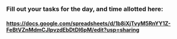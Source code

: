 ### Fill out your tasks for the day, and time allotted here:
#### https://docs.google.com/spreadsheets/d/1b8iXjTvyM5RnYY1Z-FeBtVZnMdmCJIpvzdEbDtDI6pM/edit?usp=sharing